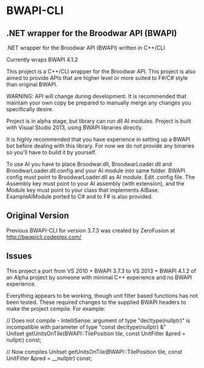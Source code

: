 # BWAPI-CLI
## .NET wrapper for the Broodwar API (BWAPI)
.NET wrapper for the Broodwar API (BWAPI) written in C++/CLI

Currently wraps BWAPI 4.1.2

This project is a C++/CLI wrapper for the Broodwar API. This project is also aimed to provide APIs that are higher level or more suited to F#/C# style than original BWAPI.

WARNING: API will change during development. It is recommended that maintain your own copy be prepared to manually merge any changes you specifically desire.

Project is in alpha stage, but library can run dll AI modules. Project is built with Visual Studio 2013, using BWAPI libraries directly.

It is highly recommended that you have experience in setting up a BWAPI bot before dealing with this library. For now we do not provide any binaries so you'll have to build it by yourself.

To use AI you have to place Broodwar.dll, BroodwarLoader.dll and BroodwarLoader.dll.config and your AI module into same folder. BWAPI config must point to BroodwarLoader.dll as AI module. Edit .config file. The Assembly key must point to your AI assembly (with extension), and the Module key must point to your class that implements AiBase. ExampleAIModule ported to C# and to F# is also provided.

## Original Version
Previous BWAPI-CLI for version 3.7.3 was created by ZeroFusion at http://bwapicli.codeplex.com/

## Issues
This project a port from VS 2010 + BWAPI 3.7.3 to VS 2013 + BWAPI 4.1.2 of an Alpha project by someone with minimal C++ experience and no BWAPI experience.

Everything appears to be working, though unit filter based functions has not been tested. These required changes to the supplied BWAPI headers to make the project compile. For example:

// Does not compile - IntelliSense: argument of type "decltype(nullptr)" is incompatible with parameter of type "const decltype(nullptr) &"  
Unitset getUnitsOnTile(BWAPI::TilePosition tile, const UnitFilter &pred = nullptr) const;

// Now compiles
Unitset getUnitsOnTile(BWAPI::TilePosition tile, const UnitFilter &pred = __nullptr) const;
